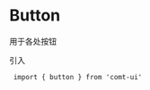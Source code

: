 # Button <Badge text="0.10.1+"/>

用于各处按钮

引入

` import { button } from 'comt-ui'`

<Common-Democode title="代码演示" description="基本按钮用法">
  <test-test1></test-test1>
  <highlight-code slot="codeText" lang="vue">
    <template>
      <div class="demo-button">
        <div>
          <dt-button>默认按钮</dt-button>
          <dt-button type="primary">主要按钮</dt-button>
          <dt-button type="success">成功按钮</dt-button>
          <dt-button type="info">信息按钮</dt-button>
          <dt-button type="warning">警告按钮</dt-button>
          <dt-button type="danger">危险按钮</dt-button>
        </div>
      </div>
    </template>
    <script>
    import DtButton from '../src/button'
    export default {
      name: 'buttonWrap',
      components: {
        DtButton
      }
    }
    </script>
    <style lang="less" scoped>
      .demo-button{
        width: 100%;
        text-align: center;
        div {
          margin: 10px 0;
        }
      }
    </style>
  </highlight-code>
</Common-Democode>
